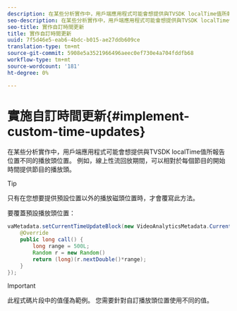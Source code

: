 ```yaml
---
description: 在某些分析實作中，用戶端應用程式可能會想提供與TVSDK localTime值所報告位置不同的播放頭位置。 例如，線上性流回放期間，可以相對於每個節目的開始時間提供節目的播放頭。
seo-description: 在某些分析實作中，用戶端應用程式可能會想提供與TVSDK localTime值所報告位置不同的播放頭位置。 例如，線上性流回放期間，可以相對於每個節目的開始時間提供節目的播放頭。
seo-title: 實作自訂時間更新
title: 實作自訂時間更新
uuid: 7f5d46e5-eab6-4bdc-b015-ae27ddb609ce
translation-type: tm+mt
source-git-commit: 5908e5a3521966496aeec0ef730e4a704fddfb68
workflow-type: tm+mt
source-wordcount: '181'
ht-degree: 0%

---
```



# 實施自訂時間更新{#implement-custom-time-updates}

在某些分析實作中，用戶端應用程式可能會想提供與TVSDK localTime值所報告位置不同的播放頭位置。 例如，線上性流回放期間，可以相對於每個節目的開始時間提供節目的播放頭。

>[!TIP]
>
>只有在您想要提供預設位置以外的播放磁頭位置時，才會覆寫此方法。

要覆蓋預設播放頭位置：

```java
vaMetadata.setCurrentTimeUpdateBlock(new VideoAnalyticsMetadata.CurrentTimeUpdateBlock() { 
    @Override 
    public long call() { 
        long range = 500L; 
        Random r = new Random() 
        return (long)(r.nextDouble()*range); 
    } 
});
```

>[!IMPORTANT]
>
>此程式碼片段中的值僅為範例。 您需要針對自訂播放頭位置使用不同的值。